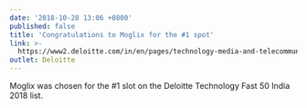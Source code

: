 ```yaml
---
date: '2018-10-28 13:06 +0800'
published: false
title: 'Congratulations to Moglix for the #1 spot'
link: >-
  https://www2.deloitte.com/in/en/pages/technology-media-and-telecommunications/articles/Tech-fast-50-press-release.html
outlet: Deloitte
---
```

Moglix was chosen for the #1 slot on the Deloitte Technology Fast 50 India 2018 list.
